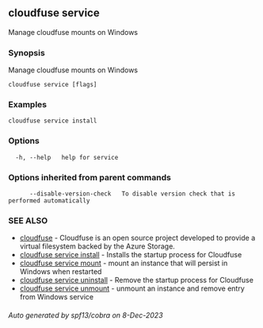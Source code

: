 ## cloudfuse service

Manage cloudfuse mounts on Windows

### Synopsis

Manage cloudfuse mounts on Windows

```
cloudfuse service [flags]
```

### Examples

```
cloudfuse service install
```

### Options

```
  -h, --help   help for service
```

### Options inherited from parent commands

```
      --disable-version-check   To disable version check that is performed automatically
```

### SEE ALSO

* [cloudfuse](cloudfuse.md)	 - Cloudfuse is an open source project developed to provide a virtual filesystem backed by the Azure Storage.
* [cloudfuse service install](cloudfuse_service_install.md)	 - Installs the startup process for Cloudfuse
* [cloudfuse service mount](cloudfuse_service_mount.md)	 - mount an instance that will persist in Windows when restarted
* [cloudfuse service uninstall](cloudfuse_service_uninstall.md)	 - Remove the startup process for Cloudfuse
* [cloudfuse service unmount](cloudfuse_service_unmount.md)	 - unmount an instance and remove entry from Windows service

###### Auto generated by spf13/cobra on 8-Dec-2023
